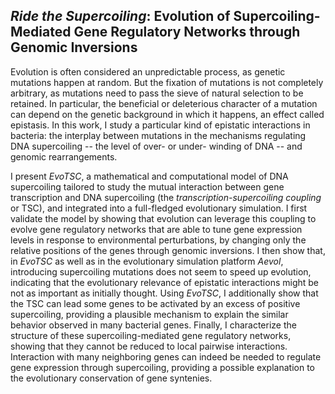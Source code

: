 ## _Ride the Supercoiling_: Evolution of Supercoiling-Mediated Gene Regulatory Networks through Genomic Inversions

Evolution is often considered an unpredictable process, as genetic mutations happen at random.
But the fixation of mutations is not completely arbitrary, as mutations need to pass the sieve of natural selection to be retained.
In particular, the beneficial or deleterious character of a mutation can depend on the genetic background in which it happens, an effect called epistasis.
In this work, I study a particular kind of epistatic interactions in bacteria: the interplay between mutations in the mechanisms regulating DNA supercoiling -- the level of over- or under- winding of DNA -- and genomic rearrangements.

I present _EvoTSC_, a mathematical and computational model of DNA supercoiling tailored to study the mutual interaction between gene transcription and DNA supercoiling (the _transcription-supercoiling coupling_ or TSC), and integrated into a full-fledged evolutionary simulation.
I first validate the model by showing that evolution can leverage this coupling to evolve gene regulatory networks that are able to tune gene expression levels in response to environmental perturbations, by changing only the relative positions of the genes through genomic inversions.
I then show that, in _EvoTSC_ as well as in the evolutionary simulation platform _Aevol_, introducing supercoiling mutations does not seem to speed up evolution, indicating that the evolutionary relevance of epistatic interactions might be not as important as initially thought.
Using _EvoTSC_, I additionally show that the TSC can lead some genes to be activated by an excess of positive supercoiling, providing a plausible mechanism to explain the similar behavior observed in many bacterial genes.
Finally, I characterize the structure of these supercoiling-mediated gene regulatory networks, showing that they cannot be reduced to local pairwise interactions.
Interaction with many neighboring genes can indeed be needed to regulate gene expression through supercoiling, providing a possible explanation to the evolutionary conservation of gene syntenies.
